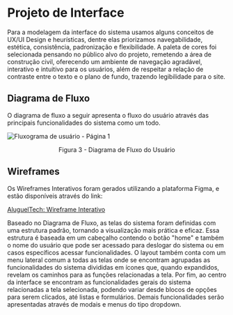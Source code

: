 
# Projeto de Interface

Para a modelagem da interface do sistema usamos alguns conceitos de UX/UI Design e heurísticas, dentre elas priorizamos navegabilidade, estética, consistência, padronização e flexibilidade. A paleta de cores foi selecionada pensando no público alvo do projeto, remetendo a área de construção civil, oferecendo um ambiente de navegação agradável, interativo e intuitivo para os usuários, além de respeitar a relação de contraste entre o texto e o plano de fundo, trazendo legibilidade para o site.

## Diagrama de Fluxo

O diagrama de fluxo a seguir apresenta o fluxo do usuário através das principais funcionalidades do sistema como um todo.


![Fluxograma de usuário - Página 1](https://github.com/ICEI-PUC-Minas-PMV-ADS/pmv-ads-2023-2-e2-proj-int-t2-alugueltch-ferramentas/assets/117364316/6424dcda-9ee7-4a15-b1f8-fbe1797db79a)

<p align="center">Figura 3 - Diagrama de Fluxo do Usuário</p>


## Wireframes

Os Wireframes Interativos foram gerados utilizando a plataforma Figma, e estão disponíveis através do link: 

[AluguelTech: Wireframe Interativo](https://www.figma.com/proto/KfJI8jaowKWYqZcXFmazX3/AluguelTech?page-id=0%3A1&type=design&node-id=1-4&viewport=556%2C199%2C0.05&t=Du5OwLS2n1uiTE6T-1&scaling=min-zoom&starting-point-node-id=1%3A4&show-proto-sidebar=1&mode=design)

Baseado no Diagrama de Fluxo, as telas do sistema foram definidas com uma estrutura padrão, tornando a visualização mais prática e eficaz. Essa estrutura é baseada em um cabeçalho contendo o botão "home" e também o nome do usuário que pode ser acessado para deslogar do sistema ou em casos específicos acessar funcionalidades. O layout também conta com um menu lateral comum a todas as telas onde se encontram agrupadas as funcionalidades do sistema divididas em ícones que, quando expandidos, revelam os caminhos para as funções relacionadas a tela. Por fim, ao centro da interface se encontram as funcionalidades gerais do sistema relacionadas a tela selecionada, podendo variar desde blocos de opções para serem clicados, até listas e formulários. Demais funcionalidades serão apresentadas através de modais e menus do tipo dropdown.

